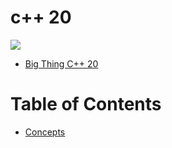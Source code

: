 # c++ 20

<div> <img src="https://img.shields.io/badge/C++-00599C?logo=cplusplus&logoColor=white&style=flat-square"> </div>

* [Big Thing C++ 20](https://www.modernescpp.com/index.php/c-20-an-overview)


# Table of Contents 

* [Concepts](https://github.com/hyesukk/TIL/blob/main/contents/c%2B%2B20/3_concepts.md#31-concepts)

